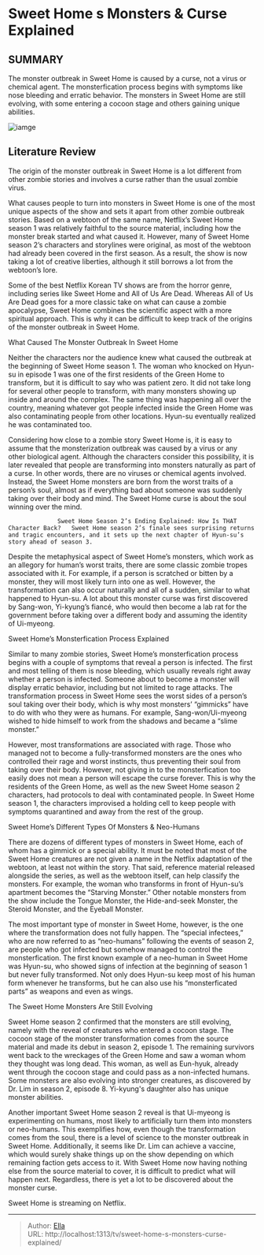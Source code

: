 # Sweet Home s Monsters &amp; Curse Explained


## SUMMARY 



  The monster outbreak in Sweet Home is caused by a curse, not a virus or chemical agent.   The monsterfication process begins with symptoms like nose bleeding and erratic behavior.   The monsters in Sweet Home are still evolving, with some entering a cocoon stage and others gaining unique abilities.  

![iamge](https://static1.srcdn.com/wordpress/wp-content/uploads/2024/01/sweet-home-s-monsters-curse-explained.jpg)

## Literature Review
The origin of the monster outbreak in Sweet Home is a lot different from other zombie stories and involves a curse rather than the usual zombie virus.




What causes people to turn into monsters in Sweet Home is one of the most unique aspects of the show and sets it apart from other zombie outbreak stories. Based on a webtoon of the same name, Netflix’s Sweet Home season 1 was relatively faithful to the source material, including how the monster break started and what caused it. However, many of Sweet Home season 2’s characters and storylines were original, as most of the webtoon had already been covered in the first season. As a result, the show is now taking a lot of creative liberties, although it still borrows a lot from the webtoon’s lore.




Some of the best Netflix Korean TV shows are from the horror genre, including series like Sweet Home and All of Us Are Dead. Whereas All of Us Are Dead goes for a more classic take on what can cause a zombie apocalypse, Sweet Home combines the scientific aspect with a more spiritual approach. This is why it can be difficult to keep track of the origins of the monster outbreak in Sweet Home.


 What Caused The Monster Outbreak In Sweet Home 
         

Neither the characters nor the audience knew what caused the outbreak at the beginning of Sweet Home season 1. The woman who knocked on Hyun-su in episode 1 was one of the first residents of the Green Home to transform, but it is difficult to say who was patient zero. It did not take long for several other people to transform, with many monsters showing up inside and around the complex. The same thing was happening all over the country, meaning whatever got people infected inside the Green Home was also contaminating people from other locations. Hyun-su eventually realized he was contaminated too.




Considering how close to a zombie story Sweet Home is, it is easy to assume that the monsterization outbreak was caused by a virus or any other biological agent. Although the characters consider this possibility, it is later revealed that people are transforming into monsters naturally as part of a curse. In other words, there are no viruses or chemical agents involved. Instead, the Sweet Home monsters are born from the worst traits of a person’s soul, almost as if everything bad about someone was suddenly taking over their body and mind. The Sweet Home curse is about the soul winning over the mind.

                  Sweet Home Season 2’s Ending Explained: How Is THAT Character Back?   Sweet Home season 2’s finale sees surprising returns and tragic encounters, and it sets up the next chapter of Hyun-su’s story ahead of season 3.    

Despite the metaphysical aspect of Sweet Home’s monsters, which work as an allegory for human’s worst traits, there are some classic zombie tropes associated with it. For example, if a person is scratched or bitten by a monster, they will most likely turn into one as well. However, the transformation can also occur naturally and all of a sudden, similar to what happened to Hyun-su. A lot about this monster curse was first discovered by Sang-won, Yi-kyung’s fiancé, who would then become a lab rat for the government before taking over a different body and assuming the identity of Ui-myeong.






 Sweet Home’s Monsterfication Process Explained 
          

Similar to many zombie stories, Sweet Home’s monsterfication process begins with a couple of symptoms that reveal a person is infected. The first and most telling of them is nose bleeding, which usually reveals right away whether a person is infected. Someone about to become a monster will display erratic behavior, including but not limited to rage attacks. The transformation process in Sweet Home sees the worst sides of a person’s soul taking over their body, which is why most monsters’ “gimmicks” have to do with who they were as humans. For example, Sang-won/Ui-myeong wished to hide himself to work from the shadows and became a “slime monster.”

However, most transformations are associated with rage. Those who managed not to become a fully-transformed monsters are the ones who controlled their rage and worst instincts, thus preventing their soul from taking over their body. However, not giving in to the monsterfication too easily does not mean a person will escape the curse forever. This is why the residents of the Green Home, as well as the new Sweet Home season 2 characters, had protocols to deal with contaminated people. In Sweet Home season 1, the characters improvised a holding cell to keep people with symptoms quarantined and away from the rest of the group.






 Sweet Home’s Different Types Of Monsters &amp; Neo-Humans 
          

There are dozens of different types of monsters in Sweet Home, each of whom has a gimmick or a special ability. It must be noted that most of the Sweet Home creatures are not given a name in the Netflix adaptation of the webtoon, at least not within the story. That said, reference material released alongside the series, as well as the webtoon itself, can help classify the monsters. For example, the woman who transforms in front of Hyun-su’s apartment becomes the “Starving Monster.” Other notable monsters from the show include the Tongue Monster, the Hide-and-seek Monster, the Steroid Monster, and the Eyeball Monster.


 




The most important type of monster in Sweet Home, however, is the one where the transformation does not fully happen. The “special infectees,” who are now referred to as “neo-humans” following the events of season 2, are people who got infected but somehow managed to control the monsterfication. The first known example of a neo-human in Sweet Home was Hyun-su, who showed signs of infection at the beginning of season 1 but never fully transformed. Not only does Hyun-su keep most of his human form whenever he transforms, but he can also use his “monsterficated parts” as weapons and even as wings.



 The Sweet Home Monsters Are Still Evolving 
         

Sweet Home season 2 confirmed that the monsters are still evolving, namely with the reveal of creatures who entered a cocoon stage. The cocoon stage of the monster transformation comes from the source material and made its debut in season 2, episode 1. The remaining survivors went back to the wreckages of the Green Home and saw a woman whom they thought was long dead. This woman, as well as Eun-hyuk, already went through the cocoon stage and could pass as a non-infected humans. Some monsters are also evolving into stronger creatures, as discovered by Dr. Lim in season 2, episode 8. Yi-kyung&#39;s daughter also has unique monster abilities.





 

Another important Sweet Home season 2 reveal is that Ui-myeong is experimenting on humans, most likely to artificially turn them into monsters or neo-humans. This exemplifies how, even though the transformation comes from the soul, there is a level of science to the monster outbreak in Sweet Home. Additionally, it seems like Dr. Lim can achieve a vaccine, which would surely shake things up on the show depending on which remaining faction gets access to it. With Sweet Home now having nothing else from the source material to cover, it is difficult to predict what will happen next. Regardless, there is yet a lot to be discovered about the monster curse.



Sweet Home is streaming on Netflix.








---

> Author: [Ella](https://instagram.hk.cn/)  
> URL: http://localhost:1313/tv/sweet-home-s-monsters-curse-explained/  

